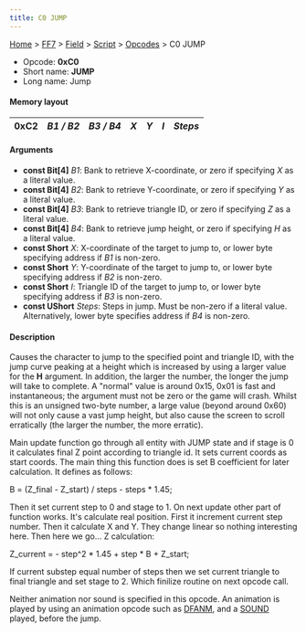 ```yaml
---
title: C0 JUMP
---
```


[Home](Main%20Page.md) > [FF7](FF7.md) > [Field](FF7/Field.md) > [Script](FF7/Field/Script.md) > [Opcodes](FF7/Field/Script/Opcodes.md) > C0 JUMP

-   Opcode: **0xC0**
-   Short name: **JUMP**
-   Long name: Jump

#### Memory layout

| 0xC2 | *B1 / B2* | *B3 / B4* | *X* | *Y* | *I* | *Steps* |
|------|-----------|-----------|-----|-----|-----|---------|

#### Arguments

-   **const Bit\[4\]** *B1*: Bank to retrieve X-coordinate, or zero if
    specifying *X* as a literal value.
-   **const Bit\[4\]** *B2*: Bank to retrieve Y-coordinate, or zero if
    specifying *Y* as a literal value.
-   **const Bit\[4\]** *B3*: Bank to retrieve triangle ID, or zero if
    specifying *Z* as a literal value.
-   **const Bit\[4\]** *B4*: Bank to retrieve jump height, or zero if
    specifying *H* as a literal value.
-   **const Short** *X*: X-coordinate of the target to jump to, or lower
    byte specifying address if *B1* is non-zero.
-   **const Short** *Y*: Y-coordinate of the target to jump to, or lower
    byte specifying address if *B2* is non-zero.
-   **const Short** *I*: Triangle ID of the target to jump to, or lower
    byte specifying address if *B3* is non-zero.
-   **const UShort** *Steps*: Steps in jump. Must be non-zero if a
    literal value. Alternatively, lower byte specifies address if *B4*
    is non-zero.

#### Description

Causes the character to jump to the specified point and triangle ID,
with the jump curve peaking at a height which is increased by using a
larger value for the **H** argument. In addition, the larger the number,
the longer the jump will take to complete. A "normal" value is around
0x15, 0x01 is fast and instantaneous; the argument must not be zero or
the game will crash. Whilst this is an unsigned two-byte number, a large
value (beyond around 0x60) will not only cause a vast jump height, but
also cause the screen to scroll erratically (the larger the number, the
more erratic).

Main update function go through all entity with JUMP state and if stage
is 0 it calculates final Z point according to triangle id. It sets
current coords as start coords. The main thing this function does is set
B coefficient for later calculation. It defines as follows:

B = (Z\_final - Z\_start) / steps - steps \* 1.45;

Then it set current step to 0 and stage to 1. On next update other part
of function works. It's calculate real position. First it increment
current step number. Then it calculate X and Y. They change linear so
nothing interesting here. Then here we go... Z calculation:

Z\_current = - step^2 \* 1.45 + step \* B + Z\_start;

If current substep equal number of steps then we set current triangle to
final triangle and set stage to 2. Which finilize routine on next opcode
call.

Neither animation nor sound is specified in this opcode. An animation is
played by using an animation opcode such as [DFANM][], and a [SOUND][]
played, before the jump.

  [DFANM]: ../A2%20DFANM.md "wikilink"
  [SOUND]: ../F1%20SOUND.md "wikilink"
